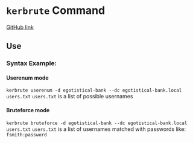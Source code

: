 
# `kerbrute` Command
[GitHub link](https://github.com/ropnop/kerbrute/blob/master/session/session.go)
## Use
### Syntax Example:
#### Userenum mode
`kerbrute userenum -d egotistical-bank --dc egotistical-bank.local users.txt`
 `users.txt` is a list of possible usernames
#### Bruteforce mode
`kerbrute bruteforce -d egotistical-bank --dc egotistical-bank.local users.txt`
`users.txt` is a list of usernames matched with passwords like: `fsmith:password`
